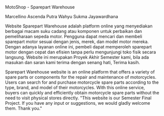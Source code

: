 MotoShop - Sparepart Warehouse

Marcellino Ascenda Putra
Wahyu Sukma Jayawardhana

Website Sparepart Warehouse adalah platform online yang menyediakan berbagai macam suku cadang atau komponen untuk perbaikan dan pemeliharaan sepeda motor. Pengguna dapat mencari dan membeli sparepart motor sesuai dengan jenis, merek, dan model motor mereka. Dengan adanya layanan online ini, pembeli dapat memperoleh sparepart motor dengan cepat dan efisien tanpa perlu mengunjungi toko fisik secara langsung.
Website ini merupakan Proyek Akhir Semester kami, bila ada masukan dan saran kami terima dengan senang hati, Terima kasih.

Sparepart Warehouse website is an online platform that offers a variety of spare parts or components for the repair and maintenance of motorcycles. Users can search for and purchase motorcycle spare parts according to the type, brand, and model of their motorcycles. With this online service, buyers can quickly and efficiently obtain motorcycle spare parts without the need to visit physical stores directly.
"This website is our Semester Final Project. If you have any input or suggestions, we would gladly welcome them. Thank you."
